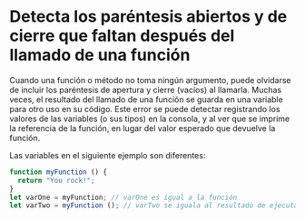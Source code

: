 # Detecta los paréntesis abiertos y de cierre que faltan después del llamado de una función

Cuando una función o método no toma ningún argumento, puede olvidarse de incluir los paréntesis de apertura y cierre (vacíos) al llamarla. Muchas veces, el resultado del llamado de una función se guarda en una variable para otro uso en su código. Este error se puede detectar registrando los valores de las variables (o sus tipos) en la consola, y al ver que se imprime la referencia de la función, en lugar del valor esperado que devuelve la función.

Las variables en el siguiente ejemplo son diferentes:
``` Javascript
function myFunction () {
  return "You rock!";
}
let varOne = myFunction; // varOne es igual a la función
let varTwo = myFunction (); // varTwo se iguala al resultado de ejecutar la función

